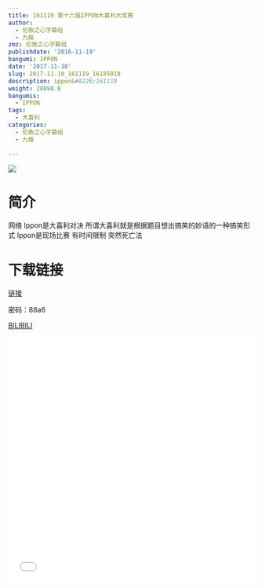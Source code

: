 ```yaml
---
title: 161119 第十六届IPPON大喜利大奖赛
author:
  - 伦敦之心字幕组
  - 九條
zmz: 伦敦之心字幕组
publishdate: '2016-11-19'
bangumi: IPPON
date: '2017-11-10'
slug: 2017-11-10_161119_16185018
description: ippon&#8226;161119
weight: 28890.0
bangumis:
  - IPPON
tags:
  - 大喜利
categories:
  - 伦敦之心字幕组
  - 九條

---
```

![](https://i.imgur.com/uFRYzdW.png)
# 简介  
网络
Ippon是大喜利对决 所谓大喜利就是根据题目想出搞笑的妙语的一种搞笑形式 Ippon是现场比赛 有时间限制 突然死亡法

# 下载链接
<a href="http://pan.baidu.com/s/1gfMpNBt" target="_blank">链接</a>

密码：88a6


  [BILIBILI](https://www.bilibili.com/video/av16185018/)

  <iframe src="//www.bilibili.com/blackboard/player.html?aid=16185018" width="100%" height="500" frameborder="0" allowfullscreen="allowfullscreen"></iframe>
